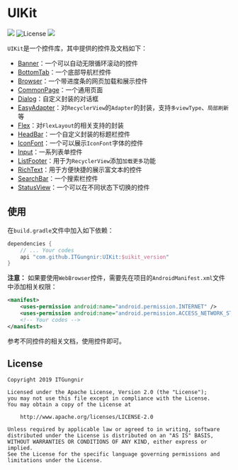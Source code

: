 # UIKit

[![](https://jitpack.io/v/ITGungnir/UIKit.svg)](https://jitpack.io/#ITGungnir/UIKit)
![License](https://img.shields.io/badge/License-Apache2.0-blue.svg)
![](https://img.shields.io/badge/Email-itgungnir@163.com-ff69b4.svg)

`UIKit`是一个控件库，其中提供的控件及文档如下：
* [Banner](./docs/Banner.md)：一个可以自动无限循环滚动的控件
* [BottomTab](./docs/BottomTab.md)：一个底部导航栏控件
* [Browser](./docs/Browser.md)：一个带进度条的网页加载和展示控件
* [CommonPage](./docs/CommonPage.md)：一个通用页面
* [Dialog](./docs/Dialog.md)：自定义封装的对话框
* [EasyAdapter](./docs/EasyAdapter.md)：对`RecyclerView`的`Adapter`的封装，支持`多viewType`、`局部刷新`等
* [Flex](./docs/Flex.md)：对`FlexLayout`的相关支持的封装
* [HeadBar](./docs/HeadBar.md)：一个自定义封装的标题栏控件
* [IconFont](./docs/IconFont.md)：一个可以展示`IconFont`字体的控件
* [Input](./docs/Input.md)：一系列表单控件
* [ListFooter](./docs/ListFooter.md)：用于为`RecyclerView`添加`加载更多`功能
* [RichText](./docs/RichText.md)：用于方便快捷的展示富文本的控件
* [SearchBar](./docs/SearchBar.md)：一个搜索栏控件
* [StatusView](./docs/StatusView.md)：一个可以在不同状态下切换的控件

## 使用
在`build.gradle`文件中加入如下依赖：
```groovy
dependencies {
    // ... Your codes
    api "com.github.ITGungnir:UIKit:$uikit_version"
}
```
**注意：** 如果要使用`WebBrowser`控件，需要先在项目的`AndroidManifest.xml`文件中添加相关权限：
```xml
<manifest>
    <uses-permission android:name="android.permission.INTERNET" />
    <uses-permission android:name="android.permission.ACCESS_NETWORK_STATE" />
    <!-- Your codes -->
</manifest>
```
参考不同控件的相关文档，使用控件即可。

## License
```text
Copyright 2019 ITGungnir

Licensed under the Apache License, Version 2.0 (the "License");
you may not use this file except in compliance with the License.
You may obtain a copy of the License at

    http://www.apache.org/licenses/LICENSE-2.0

Unless required by applicable law or agreed to in writing, software
distributed under the License is distributed on an "AS IS" BASIS,
WITHOUT WARRANTIES OR CONDITIONS OF ANY KIND, either express or implied.
See the License for the specific language governing permissions and
limitations under the License.
```
